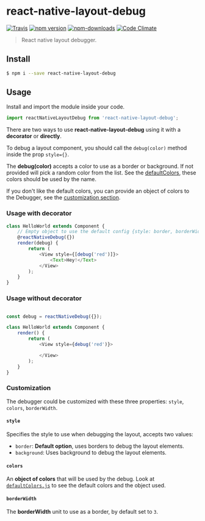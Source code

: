 # react-native-layout-debug

[![Travis](https://img.shields.io/travis/carloscuesta/react-native-layout-debug.svg?style=flat-square)](https://travis-ci.org/carloscuesta/react-native-layout-debug)
[![npm version](https://img.shields.io/npm/v/react-native-layout-debug.svg?style=flat-square)](https://www.npmjs.com/package/react-native-layout-debug)
[![npm-downloads](https://img.shields.io/npm/dt/react-native-layout-debug.svg?style=flat-square)](https://www.npmjs.com/package/react-native-layout-debug)
[![Code Climate](https://img.shields.io/codeclimate/github/carloscuesta/react-native-layout-debug.svg?style=flat-square)](https://codeclimate.com/github/carloscuesta/react-native-layout-debug)

> React native layout debugger.

## Install

```bash
$ npm i --save react-native-layout-debug
```

## Usage

Install and import the module inside your code.

```javascript
import reactNativeLayoutDebug from 'react-native-layout-debug';
```

There are two ways to use **react-native-layout-debug** using it with a **decorator** or **directly**.

To debug a layout component, you should call the `debug(color)` method inside the prop `style={}`.

The **debug(color)** accepts a color to use as a border or background. If not provided will pick a random color from the list. See the [defaultColors](https://github.com/carloscuesta/react-native-layout-debug/blob/master/src/defaultColors.js), these colors should be used by the name.

If you don't like the default colors, you can provide an object of colors to the Debugger, see the [customization section]().

### Usage with decorator

```javascript
class HelloWorld extends Component {
	// Empty object to use the default config {style: border, borderWidth: 3, colors: defaultColors}.
	@reactNativeDebug({})
	render(debug) {
		return (
			<View style={[debug('red')]}>
				<Text>Hey!</Text>
			</View>
		);
	}
}
```

### Usage without decorator

```javascript

const debug = reactNativeDebug({});

class HelloWorld extends Component {
	render() {
		return (
			<View style={debug('red')}>

			</View>
		);
	}
}
```

### Customization

The debugger could be customized with these three properties: `style`, `colors`, `borderWidth`.

#### `style`

Specifies the style to use when debugging the layout, accepts two values:

- `border`: **Default option**, uses borders to debug the layout elements.
- `background`: Uses background to debug the layout elements.

#### `colors`

An **object of colors** that will be used by the debug. Look at [`defaultColors.js`](https://github.com/carloscuesta/react-native-layout-debug/blob/master/src/defaultColors.js) to see the default colors and the object used.

#### `borderWidth`

The **borderWidth** unit to use as a border, by default set to `3`.
